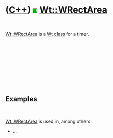 



 

 

 

 

 

([C++](Cpp.htm)) ![Wt](PicWt.png) [Wt::WRectArea](CppWRectArea.htm)
===================================================================

 

[Wt::WRectArea](CppWRectArea.htm) is a [Wt](CppWt.htm)
[class](CppClass.htm) for a timer.

 

 

 

 

 

Examples
--------

 

[Wt::WRectArea](CppWRectArea.htm) is used in, among others:

-   ...

 

 

 

 

 





 



